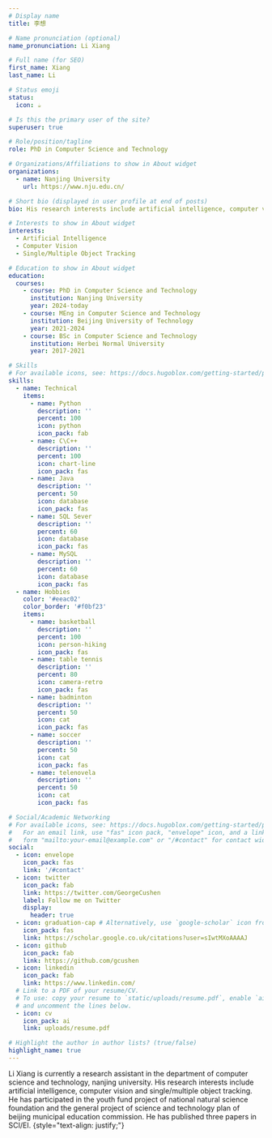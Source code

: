 ```yaml
---
# Display name
title: 李想

# Name pronunciation (optional)
name_pronunciation: Li Xiang

# Full name (for SEO)
first_name: Xiang
last_name: Li

# Status emoji
status:
  icon: ☕️

# Is this the primary user of the site?
superuser: true

# Role/position/tagline
role: PhD in Computer Science and Technology

# Organizations/Affiliations to show in About widget
organizations:
  - name: Nanjing University
    url: https://www.nju.edu.cn/

# Short bio (displayed in user profile at end of posts)
bio: His research interests include artificial intelligence, computer vison and single/multiple object tracking.

# Interests to show in About widget
interests:
  - Artificial Intelligence
  - Computer Vision
  - Single/Multiple Object Tracking

# Education to show in About widget
education:
  courses:
    - course: PhD in Computer Science and Technology
      institution: Nanjing University
      year: 2024-today
    - course: MEng in Computer Science and Technology
      institution: Beijing University of Technology
      year: 2021-2024
    - course: BSc in Computer Science and Technology
      institution: Herbei Normal University
      year: 2017-2021

# Skills
# For available icons, see: https://docs.hugoblox.com/getting-started/page-builder/#icons
skills:
  - name: Technical
    items:
      - name: Python
        description: ''
        percent: 100
        icon: python
        icon_pack: fab
      - name: C\C++
        description: ''
        percent: 100
        icon: chart-line
        icon_pack: fas
      - name: Java
        description: ''
        percent: 50
        icon: database
        icon_pack: fas
      - name: SQL Sever
        description: ''
        percent: 60
        icon: database
        icon_pack: fas
      - name: MySQL
        description: ''
        percent: 60
        icon: database
        icon_pack: fas
  - name: Hobbies
    color: '#eeac02'
    color_border: '#f0bf23'
    items:
      - name: basketball
        description: ''
        percent: 100
        icon: person-hiking
        icon_pack: fas
      - name: table tennis
        description: ''
        percent: 80
        icon: camera-retro
        icon_pack: fas
      - name: badminton
        description: ''
        percent: 50
        icon: cat
        icon_pack: fas
      - name: soccer
        description: ''
        percent: 50
        icon: cat
        icon_pack: fas
      - name: telenovela
        description: ''
        percent: 50
        icon: cat
        icon_pack: fas

# Social/Academic Networking
# For available icons, see: https://docs.hugoblox.com/getting-started/page-builder/#icons
#   For an email link, use "fas" icon pack, "envelope" icon, and a link in the
#   form "mailto:your-email@example.com" or "/#contact" for contact widget.
social:
  - icon: envelope
    icon_pack: fas
    link: '/#contact'
  - icon: twitter
    icon_pack: fab
    link: https://twitter.com/GeorgeCushen
    label: Follow me on Twitter
    display:
      header: true
  - icon: graduation-cap # Alternatively, use `google-scholar` icon from `ai` icon pack
    icon_pack: fas
    link: https://scholar.google.co.uk/citations?user=sIwtMXoAAAAJ
  - icon: github
    icon_pack: fab
    link: https://github.com/gcushen
  - icon: linkedin
    icon_pack: fab
    link: https://www.linkedin.com/
  # Link to a PDF of your resume/CV.
  # To use: copy your resume to `static/uploads/resume.pdf`, enable `ai` icons in `params.yaml`,
  # and uncomment the lines below.
  - icon: cv
    icon_pack: ai
    link: uploads/resume.pdf

# Highlight the author in author lists? (true/false)
highlight_name: true
---
```


Li Xiang is currently a research assistant in the department of computer science and technology, nanjing university. His research interests include artificial intelligence, computer vision and single/multiple object tracking. He has participated in the youth fund project of national natural science foundation and the general project of science and technology plan of beijing municipal education commission. He has published three papers in SCI/EI.
{style="text-align: justify;"}
